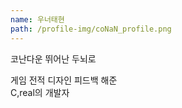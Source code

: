 ```yaml
---
name: 우너태현
path: /profile-img/coNaN_profile.png
---
```

코난다운 뛰어난 두뇌로  

게임 전적 디자인 피드백 해준  
C,real의 개발자
